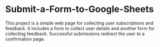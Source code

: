 # Submit-a-Form-to-Google-Sheets
This project is a simple web page for collecting user subscriptions and feedback. It includes a form to collect user details and another form for collecting feedback. Successful submissions redirect the user to a confirmation page.
